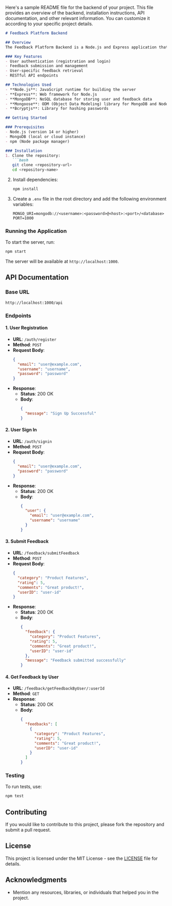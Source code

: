 Here's a sample README file for the backend of your project. This file provides an overview of the backend, installation instructions, API documentation, and other relevant information. You can customize it according to your specific project details.

```markdown
# Feedback Platform Backend

## Overview
The Feedback Platform Backend is a Node.js and Express application that provides RESTful APIs for managing user feedback. It connects to a MongoDB database to store user information and feedback entries. The backend is designed to work seamlessly with the frontend application.

### Key Features
- User authentication (registration and login)
- Feedback submission and management
- User-specific feedback retrieval
- RESTful API endpoints

## Technologies Used
- **Node.js**: JavaScript runtime for building the server
- **Express**: Web framework for Node.js
- **MongoDB**: NoSQL database for storing user and feedback data
- **Mongoose**: ODM (Object Data Modeling) library for MongoDB and Node.js
- **Bcryptjs**: Library for hashing passwords

## Getting Started

### Prerequisites
- Node.js (version 14 or higher)
- MongoDB (local or cloud instance)
- npm (Node package manager)

### Installation
1. Clone the repository:
   ```bash
   git clone <repository-url>
   cd <repository-name>
   ```

2. Install dependencies:
   ```bash
   npm install
   ```

3. Create a `.env` file in the root directory and add the following environment variables:
   ```
   MONGO_URI=mongodb://<username>:<password>@<host>:<port>/<database>
   PORT=1000
   ```

### Running the Application
To start the server, run:
```bash
npm start
```
The server will be available at `http://localhost:1000`.

## API Documentation

### Base URL
```
http://localhost:1000/api
```

### Endpoints

#### 1. User Registration
- **URL**: `/auth/register`
- **Method**: `POST`
- **Request Body**:
  ```json
  {
    "email": "user@example.com",
    "username": "username",
    "password": "password"
  }
  ```
- **Response**:
  - **Status**: 200 OK
  - **Body**:
    ```json
    {
      "message": "Sign Up Successful"
    }
    ```

#### 2. User Sign In
- **URL**: `/auth/signin`
- **Method**: `POST`
- **Request Body**:
  ```json
  {
    "email": "user@example.com",
    "password": "password"
  }
  ```
- **Response**:
  - **Status**: 200 OK
  - **Body**:
    ```json
    {
      "user": {
        "email": "user@example.com",
        "username": "username"
      }
    }
    ```

#### 3. Submit Feedback
- **URL**: `/feedback/submitFeedback`
- **Method**: `POST`
- **Request Body**:
  ```json
  {
    "category": "Product Features",
    "rating": 5,
    "comments": "Great product!",
    "userID": "user-id"
  }
  ```
- **Response**:
  - **Status**: 200 OK
  - **Body**:
    ```json
    {
      "feedback": {
        "category": "Product Features",
        "rating": 5,
        "comments": "Great product!",
        "userID": "user-id"
      },
      "message": "Feedback submitted successfully"
    }
    ```

#### 4. Get Feedback by User
- **URL**: `/feedback/getFeedbackByUser/:userId`
- **Method**: `GET`
- **Response**:
  - **Status**: 200 OK
  - **Body**:
    ```json
    {
      "feedbacks": [
        {
          "category": "Product Features",
          "rating": 5,
          "comments": "Great product!",
          "userID": "user-id"
        }
      ]
    }
    ```

### Testing
To run tests, use:
```bash
npm test
```

## Contributing
If you would like to contribute to this project, please fork the repository and submit a pull request.

## License
This project is licensed under the MIT License - see the [LICENSE](LICENSE) file for details.

## Acknowledgments
- Mention any resources, libraries, or individuals that helped you in the project.
```

